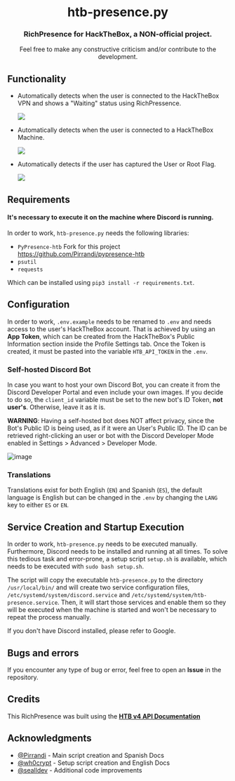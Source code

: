 <h1 align="center">htb-presence.py</h1>
<h3 align="center">RichPresence for HackTheBox, a NON-official project.</h3>
<p align="center">Feel free to make any constructive criticism and/or contribute to the development.</p>

## Functionality

- Automatically detects when the user is connected to the HackTheBox VPN and shows a "Waiting" status using RichPressence.
  
  ![](https://i.imgur.com/lkAXh34.png)
  
- Automatically detects when the user is connected to a HackTheBox Machine.
  
  ![](https://i.imgur.com/Wvn9x3m.png)
 
- Automatically detects if the user has captured the User or Root Flag.
  
  ![](https://i.imgur.com/yJrS94P.png)


## Requirements
#### It's necessary to execute it on the machine where Discord is running.
In order to work, `htb-presence.py` needs the following libraries:

- `PyPresence-htb` Fork for this project https://github.com/Pirrandi/pypresence-htb
- `psutil`
- `requests`

Which can be installed using `pip3 install -r requirements.txt`.


## Configuration
In order to work, `.env.example` needs to be renamed to `.env` and needs access to the user's HackTheBox account. That is achieved by using an __App Token__, which can be created from the HackTheBox's Public Information section inside the Profile Settings tab. Once the Token is created, it must be pasted into the variable `HTB_API_TOKEN` in the `.env`.

### Self-hosted Discord Bot
In case you want to host your own Discord Bot, you can create it from the Discord Developer Portal and even include your own images. If you decide to do so, the `client_id` variable must be set to the new bot's ID Token, **not user's**. Otherwise, leave it as it is.

**WARNING**: Having a self-hosted bot does NOT affect privacy, since the Bot's Public ID is being used, as if it were an User's Public ID. The ID can be retrieved right-clicking an user or bot with the Discord Developer Mode enabled in Settings > Advanced > Developer Mode.

![image](https://github.com/Pirrandi/htb-presence/assets/39172875/0ee75f6f-c7fb-416e-9766-4e0266453bea)

### Translations
Translations exist for both English (`EN`) and Spanish (`ES`), the default language is English but can be changed in the `.env` by changing the `LANG` key to either `ES` or `EN`.


## Service Creation and Startup Execution
In order to work, `htb-presence.py` needs to be executed manually. Furthermore, Discord needs to be installed and running at all times. To solve this tedious task and error-prone, a setup script `setup.sh` is available, which needs to be executed with `sudo bash setup.sh`.

The script will copy the executable `htb-presence.py` to the directory `/usr/local/bin/` and will create two service configuration files, `/etc/systemd/system/discord.service` and `/etc/systemd/system/htb-presence.service`. Then, it will start those services and enable them so they will be executed when the machine is started and won't be necessary to repeat the process manually.

If you don't have Discord installed, please refer to Google.


## Bugs and errors
If you encounter any type of bug or error, feel free to open an **Issue** in the repository.


## Credits
This RichPresence was built using the **[HTB v4 API Documentation](https://github.com/Propolisa/htb-api-docs)**


## Acknowledgments
- [@Pirrandi](https://github.com/Pirrandi) - Main script creation and Spanish Docs
- [@wh0crypt](https://github.com/wh0crypt) - Setup script creation and English Docs
- [@sealldev](https://github.com/sealldeveloper) - Additional code improvements
